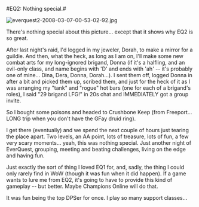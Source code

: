 #EQ2: Nothing special.#

![everquest2-2008-03-07-00-53-02-92.jpg](http://westkarana.com/wp-content/uploads/2008/03/everquest2-2008-03-07-00-53-02-92.jpg)

There's nothing special about this picture... except that it shows why EQ2 is so great.

After last night's raid, I'd logged in my jeweler, Dorah, to make a mirror for a guildie. And then, what the heck, as long as I am on, I'll make some new combat arts for my long-ignored brigand, Donna (if it's a halfling, and an evil-only class, and name begins with 'D' and ends with 'ah' -- it's probably one of mine... Dina, Dera, Donna, Dorah...). I sent them off, logged Donna in after a bit and picked them up, scribed them, and just for the heck of it as I was arranging my "tank" and "rogue" hot bars (one for each of a brigand's roles), I said "29 brigand LFG!" in 20s chat and IMMEDIATELY got a group invite.

So I bought some poisons and headed to Crushbone Keep (from Freeport... LONG trip when you don't have the GFay druid ring).

I get there (eventually) and we spend the next couple of hours just tearing the place apart. Two levels, an AA point, lots of treasure, lots of fun, a few very scary moments... yeah, this was nothing special. Just another night of EverQuest, grouping, meeting and beating challenges, living on the edge and having fun.

Just exactly the sort of thing I loved EQ1 for, and, sadly, the thing I could only rarely find in WoW (though it was fun when it did happen). If a game wants to lure me from EQ2, it's going to have to provide this kind of gameplay -- but better. Maybe Champions Online will do that.

It was fun being the top DPSer for once. I play so many support classes...

